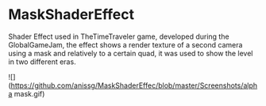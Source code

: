 # MaskShaderEffect
Shader Effect used in TheTimeTraveler game, developed during the GlobalGameJam, the effect shows a render texture of a second camera using a mask and relatively to a certain quad, it was used to show the level in two different eras.

![](https://github.com/anissg/MaskShaderEffec/blob/master/Screenshots/alpha mask.gif)